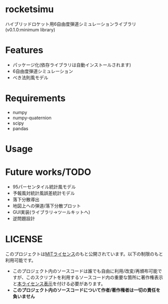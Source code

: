 # rocketsimu
ハイブリッドロケット用6自由度弾道シミュレーションライブラリ(v0.1.0:minimum library)

# Features
- パッケージ化(依存ライブラリは自動インストールされます)
- 6自由度弾道シミュレーション
- べき法則風モデル

# Requirements
- numpy
- numpy-quaternion
- scipy
- pandas

# Usage

# Future works/TODO
- 95パーセンタイル統計風モデル
- 予報風対統計風誤差統計モデル
- 落下分散導出
- 地図上への弾道/落下分散プロット
- GUI実装(ライブラリ→ツールキットへ)
- 逆問題設計

# LICENSE
このプロジェクトは[MITライセンス](https://github.com/PLANET-Q/TrajecSimu2/blob/master/LICENSE)のもと公開されています。以下の制限のもと利用可能です。
- このプロジェクト内のソースコードは誰でも自由に利用/改変/再頒布可能ですが、このスクリプトを利用するソースコード内の重要な箇所に著作権表示と[本ライセンス表示](https://github.com/PLANET-Q/TrajecSimu2/blob/master/LICENSE)を付ける必要があります。  
- **このプロジェクト内のソースコードについて作者/著作権者は一切の責任を負いません**